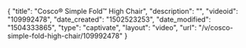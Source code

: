{
    "title": "Cosco&reg; Simple Fold&trade; High Chair",
    "description": "",
    "videoid": "109992478",
    "date_created": "1502523253",
    "date_modified": "1504333865",
    "type": "captivate",
    "layout": "video",
    "url": "\/v\/cosco-simple-fold-high-chair\/109992478"
}